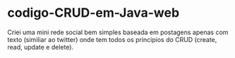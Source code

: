 # codigo-CRUD-em-Java-web

Criei uma mini rede social bem simples baseada em postagens apenas com texto (similiar ao twitter) onde tem todos os principios do CRUD (create, read, update e delete).
